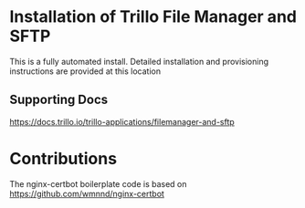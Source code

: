 # Installation of Trillo File Manager and SFTP

This is a fully automated install. Detailed installation and provisioning instructions are provided at this location

## Supporting Docs
https://docs.trillo.io/trillo-applications/filemanager-and-sftp

# Contributions
The nginx-certbot boilerplate code is based on
https://github.com/wmnnd/nginx-certbot

